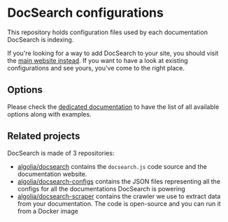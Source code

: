 # DocSearch configurations

This repository holds configuration files used by each documentation DocSearch
is indexing.

If you're looking for a way to add DocSearch to your site, you should visit the
[main website instead][1]. If you want to have a look at existing
configurations and see yours, you've come to the right place.

## Options

Please check the [dedicated documentation][2] to have the list of all available
options along with examples.

## Related projects

DocSearch is made of 3 repositories:

- [algolia/docsearch][3] contains the `docsearch.js` code source and the
  documentation website.
- [algolia/docsearch-configs][4] contains the JSON files representing all the
  configs for all the documentations DocSearch is powering
- [algolia/docsearch-scraper][5] contains the crawler we use to extract data
  from your documentation. The code is open-source and you can run it from
  a Docker image


[1]: https://docsearch.algolia.com/
[2]: https://docsearch.algolia.com/docs/config-file
[3]: https://github.com/algolia/docsearch
[4]: https://github.com/algolia/docsearch-configs
[5]: https://github.com/algolia/docsearch-scraper
